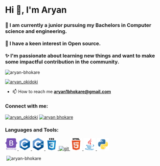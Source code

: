 <h1 align="left">Hi 👋, I'm Aryan</h1>
<h3 align="left">🎯 I am currently a junior pursuing my Bachelors in Computer science and engineering. <br> <br> 🍁 I have a keen interest in Open source. <br> <br> ✨ I'm passionate about learning new things and want to make some impactful contribution in the community.</h3>

<p align="left"> <img src="https://komarev.com/ghpvc/?username=aryan-bhokare&label=Profile%20views&color=0e75b6&style=flat" alt="aryan-bhokare" /> </p>

<p align="left"> <a href="https://twitter.com/aryan_okidoki" target="blank"><img src="https://img.shields.io/twitter/follow/aryan_okidoki?logo=twitter&style=for-the-badge" alt="aryan_okidoki" /></a> </p>

- 📫 How to reach me **aryan1bhokare@gmail.com**

<h3 align="left">Connect with me:</h3>
<p align="left">
<a href="https://twitter.com/aryan_okidoki" target="blank"><img align="center" src="https://raw.githubusercontent.com/rahuldkjain/github-profile-readme-generator/master/src/images/icons/Social/twitter.svg" alt="aryan_okidoki" height="30" width="40" /></a>
<a href="https://linkedin.com/in/aryan-b-3803751a7" target="blank"><img align="center" src="https://raw.githubusercontent.com/rahuldkjain/github-profile-readme-generator/master/src/images/icons/Social/linked-in-alt.svg" alt="aryan bhokare" height="30" width="40" /></a>
</p>

<h3 align="left">Languages and Tools:</h3>
<p align="left"> <a href="https://getbootstrap.com" target="_blank" rel="noreferrer"> <img src="https://raw.githubusercontent.com/devicons/devicon/master/icons/bootstrap/bootstrap-plain-wordmark.svg" alt="bootstrap" width="40" height="40"/> </a> <a href="https://www.cprogramming.com/" target="_blank" rel="noreferrer"> <img src="https://raw.githubusercontent.com/devicons/devicon/master/icons/c/c-original.svg" alt="c" width="40" height="40"/> </a> <a href="https://www.w3schools.com/cpp/" target="_blank" rel="noreferrer"> <img src="https://raw.githubusercontent.com/devicons/devicon/master/icons/cplusplus/cplusplus-original.svg" alt="cplusplus" width="40" height="40"/> </a> <a href="https://www.w3schools.com/css/" target="_blank" rel="noreferrer"> <img src="https://raw.githubusercontent.com/devicons/devicon/master/icons/css3/css3-original-wordmark.svg" alt="css3" width="40" height="40"/> </a> <a href="https://git-scm.com/" target="_blank" rel="noreferrer"> <img src="https://www.vectorlogo.zone/logos/git-scm/git-scm-icon.svg" alt="git" width="40" height="40"/> </a> <a href="https://www.w3.org/html/" target="_blank" rel="noreferrer"> <img src="https://raw.githubusercontent.com/devicons/devicon/master/icons/html5/html5-original-wordmark.svg" alt="html5" width="40" height="40"/> </a> <a href="https://www.java.com" target="_blank" rel="noreferrer"> <img src="https://raw.githubusercontent.com/devicons/devicon/master/icons/java/java-original.svg" alt="java" width="40" height="40"/> </a> <a href="https://www.python.org" target="_blank" rel="noreferrer"> <img src="https://raw.githubusercontent.com/devicons/devicon/master/icons/python/python-original.svg" alt="python" width="40" height="40"/> </a> </p>

<p>&nbsp;<img align="center" src="https://github-readme-stats.vercel.app/api?username=aryan-bhokare&show_icons=true&locale=en" alt="aryan-bhokare" /></p>
